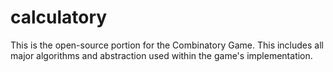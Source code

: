 # calculatory

This is the open-source portion for the Combinatory Game. This includes all major algorithms and abstraction used within the game's implementation.